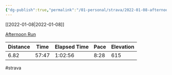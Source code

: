 ```yaml
---
{"dg-publish":true,"permalink":"/01-personal/strava/2022-01-08-afternoon-run/"}
---
```



[[2022-01-08\|2022-01-08]]

[Afternoon Run](https://www.strava.com/activities/6493616983)

| Distance | Time  | Elapsed Time | Pace | Elevation |
| -------- | ----- | ------------ | ---- | --------- |
| 6.82     | 57:47 | 1:02:56      | 8:28 | 615       |




#strava
